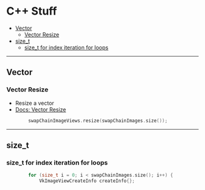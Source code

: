 # C++ Stuff 

<!-- vscode-markdown-toc -->
* [Vector](#Vector)
	* [Vector Resize](#VectorResize)
* [size_t](#size_t)
	* [size_t for index iteration for loops](#size_tforindexiterationforloops)

<!-- vscode-markdown-toc-config
	numbering=false
	autoSave=true
	/vscode-markdown-toc-config -->
<!-- /vscode-markdown-toc -->

-----------------------------------------------------------

## <a name='Vector'></a>Vector
### <a name='VectorResize'></a>Vector Resize
- Resize a vector
- [Docs: Vector Resize](http://www.cplusplus.com/reference/vector/vector/resize/)

```c++
        swapChainImageViews.resize(swapChainImages.size());
```

-----------------------------------------------------------

## <a name='size_t'></a>size_t
### <a name='size_tforindexiterationforloops'></a>size_t for index iteration for loops

```c++
        for (size_t i = 0; i < swapChainImages.size(); i++) {
            VkImageViewCreateInfo createInfo{};
```

